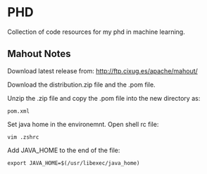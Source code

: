 # PHD
Collection of code resources for my phd in machine learning.

## Mahout Notes

Download latest release from: http://ftp.cixug.es/apache/mahout/

Download the distribution.zip file and the .pom file.

Unzip the .zip file and copy the .pom file into the new directory as:

    pom.xml

Set java home in the environemnt. Open shell rc file:

    vim .zshrc

Add JAVA_HOME to the end of the file:

    export JAVA_HOME=$(/usr/libexec/java_home)



